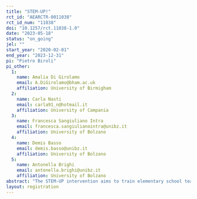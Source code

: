 ```yaml
---
title: "STEM-UP!"
rct_id: "AEARCTR-0011038"
rct_id_num: "11038"
doi: "10.1257/rct.11038-1.0"
date: "2023-05-18"
status: "on_going"
jel: ""
start_year: "2020-02-01"
end_year: "2023-12-31"
pi: "Pietro Biroli"
pi_other:
  1:
    name: Amalia Di Girolamo
    email: A.DiGirolamo@bham.ac.uk
    affiliation: University of Birmigham
  2:
    name: Carla Nasti
    email: carla91_n@hotmail.it
    affiliation: University of Campania
  3:
    name: Francesca Sangiuliano Intra
    email: francesca.sangiulianointra@unibz.it
    affiliation: University of Bolzano
  4:
    name: Demis Basso
    email: demis.basso@unibz.it
    affiliation: University of Bolzano
  5:
    name: Antonella Brighi
    email: antonella.brighi@unibz.it
    affiliation: University of Bolzano
abstract: "The STEM-UP intervention aims to train elementary school teachers across two domains: (1) visual-spatial cognitive skills; and (2) socio-emotional learning."
layout: registration
---
```


